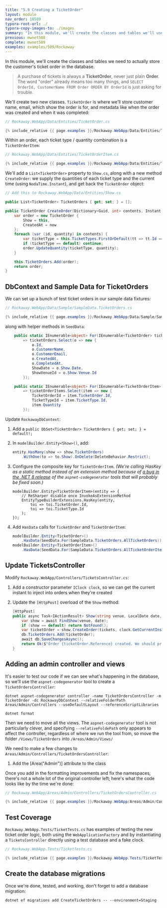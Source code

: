 ```yaml
---
title: "5.9 Creating a TicketOrder"
layout: module
nav_order: 10509
typora-root-url: ./
typora-copy-images-to: ./images
summary: "In this module, we'll create the classes and tables we'll use to store a customer's ticket selection in the database."
previous: mwnet508
complete: mwnet509
examples: examples/509/Rockaway
---
```


In this module, we'll create the classes and tables we need to actually store the customer's ticket order in the database.

> A purchase of tickets is always a **TicketOrder**, never just plain **Order**. The word "order" already means too many things, and `SELECT OrderId, CustomerName FROM Order ORDER BY OrderId` is just asking for trouble.

We'll create two new classes. `TicketOrder` is where we'll store customer name, email, which show the order is for, and metadata like when the order was created and when it was completed:

```csharp
// Rockaway.WebApp/Data/Entities/TicketOrder.cs

{% include_relative {{ page.examples }}/Rockaway.WebApp/Data/Entities/TicketOrder.cs %}
```

Within an order, each ticket type / quantity combination is a `TicketOrderItem`:

```csharp
// Rockaway.WebApp/Data/Entities/TicketOrderItem.cs

{% include_relative {{ page.examples }}/Rockaway.WebApp/Data/Entities/TicketOrderItem.cs %}
```

We'll add a `List<TicketOrder>` property to `Show.cs`, along with a new method `CreateOrder`: we supply the quantities of each ticket type and the current time (using `NodaTime.Instant`), and get back the `TicketOrder` object:

```csharp
// Add this to Rockaway.WebApp/Data/Entities/Show.cs

public List<TicketOrder> TicketOrders { get; set; } = [];

public TicketOrder CreateOrder(Dictionary<Guid, int> contents, Instant now) {
    var order = new TicketOrder {
        Show = this,
        CreatedAt = now
    };
    foreach (var (id, quantity) in contents) {
        var ticketType = this.TicketTypes.FirstOrDefault(tt => tt.Id == id);
        if (ticketType == default) continue;
        order.UpdateQuantity(ticketType, quantity);
    }

    this.TicketOrders.Add(order);
    return order;
}
```

## DbContext and Sample Data for TicketOrders

We can set up a bunch of test ticket orders in our sample data fixtures:

```csharp
// Rockaway.WebApp/Data/Sample/SampleData.TicketOrders.cs

{% include_relative {{ page.examples }}/Rockaway.WebApp/Data/Sample/SampleData.TicketOrders.cs}
```

along with helper methods in `SeedData`:

```csharp
	public static IEnumerable<object> For(IEnumerable<TicketOrder> ticketOrders)
		=> ticketOrders.Select(o => new {
			o.Id,
			o.CustomerName,
			o.CustomerEmail,
			o.CreatedAt,
			o.CompletedAt,
			ShowDate = o.Show.Date,
			ShowVenueId = o.Show.Venue.Id
		});

	public static IEnumerable<object> For(IEnumerable<TicketOrderItem> ticketOrderItems)
		=> ticketOrderItems.Select(item => new {
			TicketOrderId = item.TicketOrder.Id,
			TicketTypeId = item.TicketType.Id,
			item.Quantity
		});
```

Update `RockawayDbContext`:

1. Add a `public DbSet<TicketOrder> TicketOrders { get; set; } = default!;`

2. In `modelBuilder.Entity<Show>()`, add:
   ```csharp
   entity.HasMany(show => show.TicketOrders)
       .WithOne(to => to.Show).OnDelete(DeleteBehavior.Restrict);
   ```

3. Configure the composite key for `TicketOrderItem`. *(We're calling HasKey as a static method instead of an extension method because of [a bug in the .NET 8 release](https://github.com/dotnet/Scaffolding/issues/2623) of the `aspnet-codegenerator` tools that will probably be fixed soon.)*
   ```
   modelBuilder.Entity<TicketOrderItem>(entity => {
       // ReSharper disable once InvokeAsExtensionMethod
       EntityTypeBuilderExtensions.HasKey(entity,
           toi => toi.TicketOrder.Id,
           toi => toi.TicketType.Id
       );
   });
   ```

4. Add `HasData` calls for `TicketOrder` and `TicketOrderItem`:
   ```csharp
   modelBuilder.Entity<TicketOrder>()
       .HasData(SeedData.For(SampleData.TicketOrders.AllTicketOrders));
   modelBuilder.Entity<TicketOrderItem>()
       .HasData(SeedData.For(SampleData.TicketOrders.AllTicketOrderItems));
   ```

## Update TicketsController

Modify `Rockaway.WebApp/Controllers/TicketsController.cs`:

1. Add a constructor parameter `IClock clock`, so we can get the current instant to inject into orders when they're created

2. Update the `[HttpPost]` overload of the `Show` method:
   ```csharp
   [HttpPost]
   public async Task<IActionResult> Show(string venue, LocalDate date, Dictionary<Guid, int> tickets) {
       var show = await FindShow(venue, date);
       if (show == default) return NotFound();
       var ticketOrder = show.CreateOrder(tickets, clock.GetCurrentInstant());
       db.TicketOrders.Add(ticketOrder);
       await db.SaveChangesAsync();
       return Ok($"Order {ticketOrder.Reference} created. We should probably capture some customer details next.");
   }
   ```

## Adding an admin controller and views

It's easier to test our code if we can see what's happening in the database, so we'll use the `aspnet-codegenerator` tool to create a `TicketOrdersController`:

```
dotnet aspnet-codegenerator controller -name TicketOrdersController -m TicketOrder -dc RockawayDbContext --relativeFolderPath Areas/Admin/Controllers --useDefaultLayout --referenceScriptLibraries

dotnet format
```

Then we need to move all the views. The `aspnet-codegenerator` tool is not particularly clever, and specifying `--relativeFoldePath` only appears to affect the controller, regardless of where we run the tool from, so move the folder `/Views/TicketOrders` into `/Areas/Admin/Views/`

We need to make a few changes to `Areas/Admin/Controllers/TicketOrdersController`:

1. Add the [Area("Admin")] attribute to the class

Once you add in the formatting improvements and fix the namespaces, there's not a whole lot of the original controller left; here's what the code looks like by the time we're done:

```csharp
// Rockaway.WebApp/Areas/Admin/Controllers/TicketOrdersController.cs

{% include_relative {{ page.examples }}/Rockaway.WebApp/Areas/Admin/Controllers/TicketOrdersController.cs %}
```

## Test Coverage

`Rockaway.WebApp.Tests/TicketTests.cs` has examples of testing the new ticket order logic, both using the `WebApplicationFactory` and by instantiating a `TicketsController` directly using a test database and a fake clock.

```csharp
// Rockaway.WebApp.Tests/TicketTests.cs

{% include_relative {{ page.examples }}/Rockaway.WebApp.Tests/TicketTests.cs %}
```

## Create the database migrations

Once we're done, tested, and working, don't forget to add a database migration:

```dotnetcli
dotnet ef migrations add CreateTicketOrders -- --environment=Staging
```







